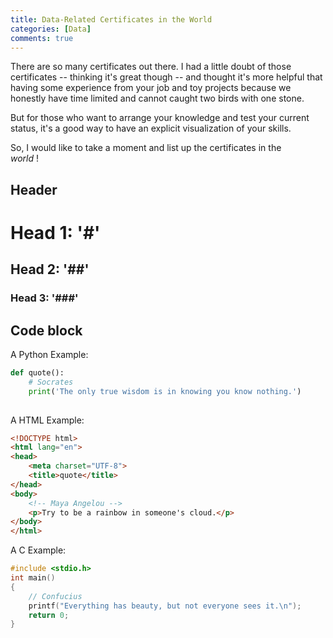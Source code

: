 ```yaml
---
title: Data-Related Certificates in the World
categories: [Data]
comments: true
---
```


There are so many certificates out there. I had a little doubt of those certificates -- thinking it's great though -- and thought it's more helpful that having some experience from your job and toy projects because we honestly have time limited and cannot caught two birds with one stone. 

But for those who want to arrange your knowledge and test your current status, it's a good way to have an explicit visualization of your skills.

So, I would like to take a moment and list up the certificates in the <br>
<dfn info="Basically, I will start with U.S.A and South Korea">world</dfn> !

## Header

# Head 1: '#'
## Head 2: '##'
### Head 3: '###'

## Code block
A Python Example:

```python
def quote():
    # Socrates
    print('The only true wisdom is in knowing you know nothing.')
    
```
A HTML Example:

```html
<!DOCTYPE html>
<html lang="en">
<head>
    <meta charset="UTF-8">
    <title>quote</title>
</head>
<body>
    <!-- Maya Angelou -->
    <p>Try to be a rainbow in someone's cloud.</p>
</body>
</html>
```


A C Example:

```c
#include <stdio.h>
int main()
{
    // Confucius
    printf("Everything has beauty, but not everyone sees it.\n");
    return 0;
}
```